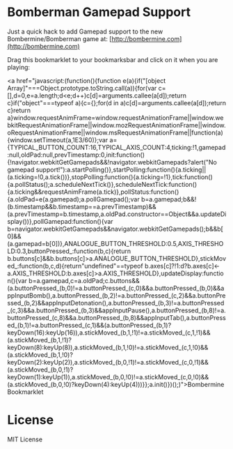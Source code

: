 # Bomberman Gamepad Support

Just a quick hack to add Gamepad support to the new Bombermine/Bomberman game at: [http://bombermine.com](http://bombermine.com)

Drag this bookmarklet to your bookmarksbar and click on it when you are playing:

<a href="javascript:(function(){function e(a){if(\"[object Array]\"===Object.prototype.toString.call(a)){for(var c=[],d=0,e=a.length;d<e;d++)c[d]=arguments.callee(a[d]);return c}if(\"object\"===typeof a){c={};for(d in a)c[d]=arguments.callee(a[d]);return c}return a}window.requestAnimFrame=window.requestAnimationFrame||window.webkitRequestAnimationFrame||window.mozRequestAnimationFrame||window.oRequestAnimationFrame||window.msRequestAnimationFrame||function(a){window.setTimeout(a,1E3\/60)};var a={TYPICAL_BUTTON_COUNT:16,TYPICAL_AXIS_COUNT:4,ticking:!1,gamepad:null,oldPad:null,prevTimestamp:0,init:function(){!navigator.webkitGetGamepads&&!navigator.webkitGamepads?alert(\"No gamepad support!\"):a.startPolling()},startPolling:function(){a.ticking||(a.ticking=!0,a.tick())},stopPolling:function(){a.ticking=!1},tick:function(){a.pollStatus();a.scheduleNextTick()},scheduleNextTick:function(){a.ticking&&requestAnimFrame(a.tick)},pollStatus:function(){a.oldPad=e(a.gamepad);a.pollGamepad();var b=a.gamepad;b&&!(b.timestamp&&b.timestamp==a.prevTimestamp)&&(a.prevTimestamp=b.timestamp,a.oldPad.constructor==Object&&a.updateDisplay())},pollGamepad:function(){var b=navigator.webkitGetGamepads&&navigator.webkitGetGamepads();b&&b[0]&&(a.gamepad=b[0])},ANALOGUE_BUTTON_THRESHOLD:0.5,AXIS_THRESHOLD:0.3,buttonPressed_:function(b,c){return b.buttons[c]&&b.buttons[c]>a.ANALOGUE_BUTTON_THRESHOLD},stickMoved_:function(b,c,d){return\"undefined\"==typeof b.axes[c]?!1:d?b.axes[c]<-a.AXIS_THRESHOLD:b.axes[c]>a.AXIS_THRESHOLD},updateDisplay:function(){var b=a.gamepad,c=a.oldPad;c.buttons&&(a.buttonPressed_(b,0)!=a.buttonPressed_(c,0)&&a.buttonPressed_(b,0)&&appInputBomb(),a.buttonPressed_(b,2)!=a.buttonPressed_(c,2)&&a.buttonPressed_(b,2)&&appInputDetonation(),a.buttonPressed_(b,3)!=a.buttonPressed_(c,3)&&a.buttonPressed_(b,3)&&appInputPause(),a.buttonPressed_(b,8)!=a.buttonPressed_(c,8)&&a.buttonPressed_(b,8)&&appInputTab(),a.buttonPressed_(b,1)!=a.buttonPressed_(c,1)&&(a.buttonPressed_(b,1)?keyDown(16):keyUp(16)),a.stickMoved_(b,1,!1)!=a.stickMoved_(c,1,!1)&&(a.stickMoved_(b,1,!1)?keyDown(8):keyUp(8)),a.stickMoved_(b,1,!0)!=a.stickMoved_(c,1,!0)&&(a.stickMoved_(b,1,!0)?keyDown(2):keyUp(2)),a.stickMoved_(b,0,!1)!=a.stickMoved_(c,0,!1)&&(a.stickMoved_(b,0,!1)?keyDown(1):keyUp(1)),a.stickMoved_(b,0,!0)!=a.stickMoved_(c,0,!0)&&(a.stickMoved_(b,0,!0)?keyDown(4):keyUp(4)))}};a.init()})();)">Bombermine Bookmarklet</a>

# License

MIT License
